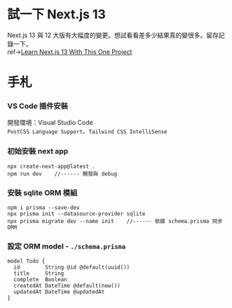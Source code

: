 # 試一下 Next.js 13
Next.js 13 與 12 大版有大幅度的變更。想試看看差多少結果真的變很多。留存記錄一下。   
ref→[Learn Next.js 13 With This One Project](https://www.youtube.com/watch?v=NgayZAuTgwM&ab_channel=WebDevSimplified)   

# 手札
### VS Code 插件安裝
開發環境：Visual Studio Code   
`PostCSS Language Support`、`Tailwind CSS IntelliSense`

### 初始安裝 next app
```
npx create-next-app@latest .  
npm run dev    //------ 開發與 debug
```

### 安裝 sqlite ORM 模組
```
npm i prisma --save-dev   
npx prisma init --datasource-provider sqlite
npx prisma migrate dev --name init    //------ 依據 schema.prisma 同步 ORM
```

### 設定 ORM model - `./schema.prisma`
```
model Todo {
  id        String @id @default(uuid())
  title     String
  complete  Boolean
  createdAt DateTime @default(now())
  updatedAt DateTime @updatedAt
}
```



